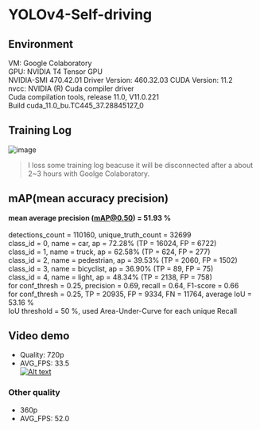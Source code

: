 # YOLOv4-Self-driving

## Environment

VM: Google Colaboratory<br>
GPU: NVIDIA T4 Tensor GPU<br>
NVIDIA-SMI 470.42.01    Driver Version: 460.32.03    CUDA Version: 11.2<br>
nvcc: NVIDIA (R) Cuda compiler driver<br>
Cuda compilation tools, release 11.0, V11.0.221<br>
Build cuda_11.0_bu.TC445_37.28845127_0

## Training Log

![image](https://user-images.githubusercontent.com/34447298/126898309-b749ffc5-0495-4594-894b-fdc57090ed4e.png)
> I loss some training log beacuse it will be disconnected after a about 2~3 hours with Goolge Colaboratory.

## mAP(mean accuracy precision)
**mean average precision (mAP@0.50) = 51.93 %**<br><br>
detections_count = 110160, unique_truth_count = 32699<br>
class_id = 0, name = car, ap = 72.28% (TP = 16024, FP = 6722)<br>
class_id = 1, name = truck, ap = 62.58% (TP = 624, FP = 277)<br>
class_id = 2, name = pedestrian, ap = 39.53% (TP = 2060, FP = 1502)<br>
class_id = 3, name = bicyclist, ap = 36.90% (TP = 89, FP = 75)<br>
class_id = 4, name = light, ap = 48.34% (TP = 2138, FP = 758)<br>
for conf_thresh = 0.25, precision = 0.69, recall = 0.64, F1-score = 0.66<br>
for conf_thresh = 0.25, TP = 20935, FP = 9334, FN = 11764, average IoU = 53.16 %<br>
IoU threshold = 50 %, used Area-Under-Curve for each unique Recall<br>


## Video demo
- Quality: 720p
- AVG_FPS: 33.5<br>
[![Alt text](https://i.ytimg.com/vi/KRhkeHaPoyg/hqdefault.jpg?sqp=-oaymwEcCPYBEIoBSFXyq4qpAw4IARUAAIhCGAFwAcABBg==&rs=AOn4CLBuo-TOUEEKVe7HPJy5eIkQZiCVdQ)](https://youtu.be/KRhkeHaPoyg)


### Other quality

- 360p
- AVG_FPS: 52.0
